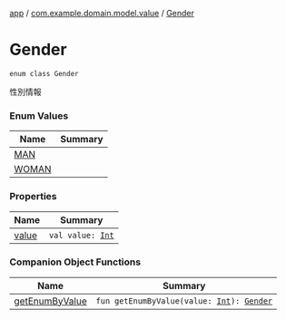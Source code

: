 [app](../../index.md) / [com.example.domain.model.value](../index.md) / [Gender](./index.md)

# Gender

`enum class Gender`

性別情報

### Enum Values

| Name | Summary |
|---|---|
| [MAN](-m-a-n.md) |  |
| [WOMAN](-w-o-m-a-n.md) |  |

### Properties

| Name | Summary |
|---|---|
| [value](value.md) | `val value: `[`Int`](https://kotlinlang.org/api/latest/jvm/stdlib/kotlin/-int/index.html) |

### Companion Object Functions

| Name | Summary |
|---|---|
| [getEnumByValue](get-enum-by-value.md) | `fun getEnumByValue(value: `[`Int`](https://kotlinlang.org/api/latest/jvm/stdlib/kotlin/-int/index.html)`): `[`Gender`](./index.md) |

